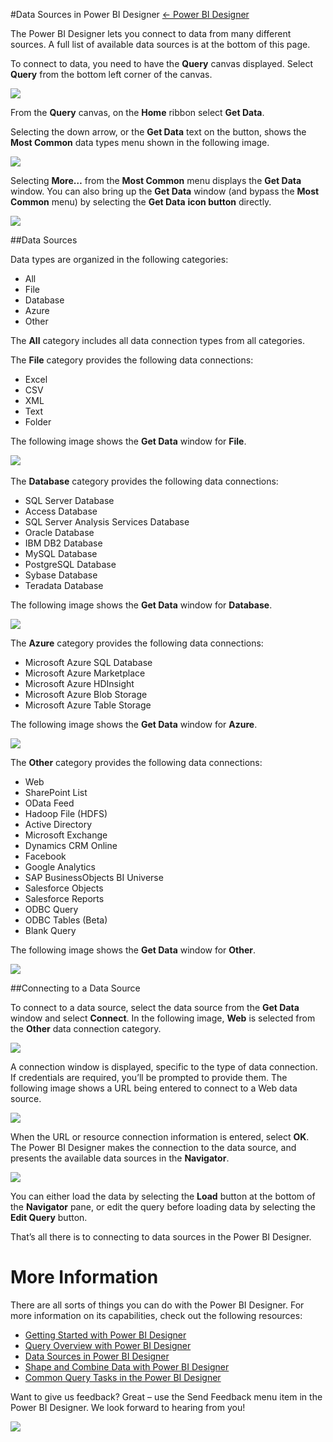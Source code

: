 <properties 
   pageTitle="Data Sources in Power BI Designer" 
   description="Data Sources in Power BI Designer" 
   services="powerbi" 
   documentationCenter="" 
   authors="v-anpasi" 
   manager="mblythe" 
   editor=""
   tags=""/>
 
<tags
   ms.service="powerbi"
   ms.devlang="NA"
   ms.topic="article"
   ms.tgt_pltfrm="NA"
   ms.workload="powerbi"
   ms.date=""
   ms.author="v-anpasi"/>

#Data Sources in Power BI Designer
[← Power BI Designer](https://support.powerbi.com/media/knowledgebase/topics/68530-power-bi-designer)

The Power BI Designer lets you connect to data from many different sources. A full list of available data sources is at the bottom of this page.

To connect to data, you need to have the **Query** canvas displayed. Select **Query** from the bottom left corner of the canvas.

![](media/powerbi-designer-data-sources/QueryOverview_QueryView.png)


From the **Query** canvas, on the **Home** ribbon select **Get Data**.

Selecting the down arrow, or the **Get Data** text on the button, shows the **Most Common** data types menu shown in the following image.

![](media/powerbi-designer-data-sources/QueryOverview_GetDataMenu.png)


Selecting **More…** from the **Most Common** menu displays the **Get Data** window. You can also bring up the **Get Data** window (and bypass the **Most Common** menu) by selecting the **Get Data** **icon button** directly.

![](media/powerbi-designer-data-sources/DataSources_GetData.png)


##Data Sources

Data types are organized in the following categories:

-   All
-   File
-   Database
-   Azure
-   Other

The **All** category includes all data connection types from all categories.

The **File** category provides the following data connections:

-   Excel
-   CSV
-   XML
-   Text
-   Folder

The following image shows the **Get Data** window for **File**.

![](media/powerbi-designer-data-sources/DataSources_File.png) 

The **Database** category provides the following data connections:

-   SQL Server Database
-   Access Database
-   SQL Server Analysis Services Database
-   Oracle Database
-   IBM DB2 Database
-   MySQL Database
-   PostgreSQL Database
-   Sybase Database
-   Teradata Database

The following image shows the **Get Data** window for **Database**.

![](media/powerbi-designer-data-sources/DataSources_Database.png)


The **Azure** category provides the following data connections:

-   Microsoft Azure SQL Database
-   Microsoft Azure Marketplace
-   Microsoft Azure HDInsight
-   Microsoft Azure Blob Storage
-   Microsoft Azure Table Storage

The following image shows the **Get Data** window for **Azure**.

![](media/powerbi-designer-data-sources/DataSources_Azure.png)


The **Other** category provides the following data connections:

-   Web
-   SharePoint List
-   OData Feed
-   Hadoop File (HDFS)
-   Active Directory
-   Microsoft Exchange
-   Dynamics CRM Online
-   Facebook
-   Google Analytics
-   SAP BusinessObjects BI Universe
-   Salesforce Objects
-   Salesforce Reports
-   ODBC Query
-   ODBC Tables (Beta)
-   Blank Query

The following image shows the **Get Data** window for **Other**.

![](media/powerbi-designer-data-sources/DataSources_Other.png)


##Connecting to a Data Source

To connect to a data source, select the data source from the **Get Data** window and select **Connect**. In the following image, **Web** is selected from the **Other** data connection category.

![](media/powerbi-designer-data-sources/DataSources_OtherWeb.png)


A connection window is displayed, specific to the type of data connection. If credentials are required, you’ll be prompted to provide them. The following image shows a URL being entered to connect to a Web data source.

![](media/powerbi-designer-data-sources/DataSources_FromWebBox.png)


When the URL or resource connection information is entered, select **OK**. The Power BI Designer makes the connection to the data source, and presents the available data sources in the **Navigator**.

![](media/powerbi-designer-data-sources/DataSources_FromNavigatorDialog.png)


You can either load the data by selecting the **Load** button at the bottom of the **Navigator** pane, or edit the query before loading data by selecting the **Edit Query** button.

That’s all there is to connecting to data sources in the Power BI Designer.

More Information
================

There are all sorts of things you can do with the Power BI Designer. For more information on its capabilities, check out the following resources:  

-   [Getting Started with Power BI Designer](https://powerbi.uservoice.com/media/knowledgebase/articles/471664)
-   [Query Overview with Power BI Designer](https://powerbi.uservoice.com/media/knowledgebase/articles/471646)
-   [Data Sources in Power BI Designer](https://powerbi.uservoice.com/media/knowledgebase/articles/471643)
-   [Shape and Combine Data with Power BI Designer](https://powerbi.uservoice.com/media/knowledgebase/articles/471644)
-   [Common Query Tasks in the Power BI Designer](https://powerbi.uservoice.com/media/knowledgebase/articles/471648)    

Want to give us feedback? Great – use the Send Feedback menu item in the Power BI Designer. We look forward to hearing from you!

![](media/powerbi-designer-data-sources/SendFeedback.png)